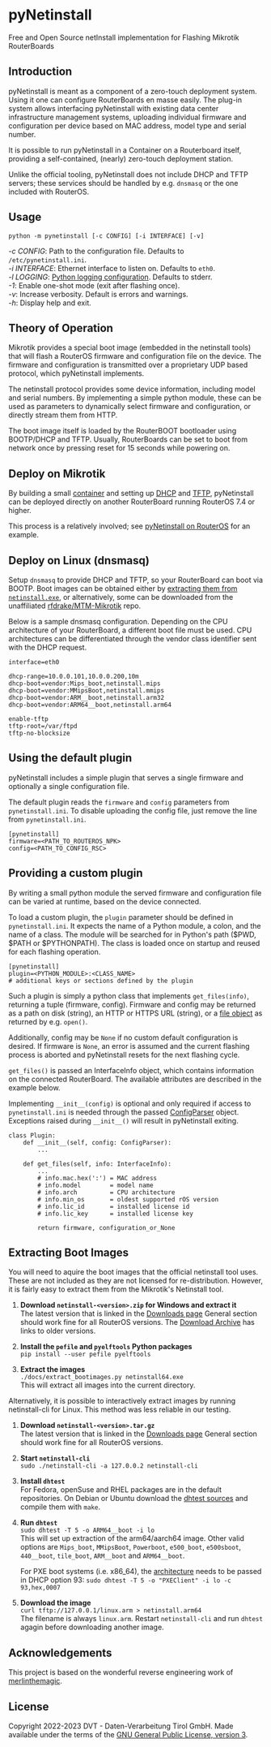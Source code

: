 # pyNetinstall

Free and Open Source netInstall implementation for Flashing Mikrotik RouterBoards


## Introduction

pyNetinstall is meant as a component of a zero-touch deployment system. Using it
one can configure RouterBoards en masse easily. The plug-in system allows
interfacing pyNetinstall with existing data center infrastructure management
systems, uploading individual firmware and configuration per device based on MAC
address, model type and serial number.

It is possible to run pyNetinstall in a Container on a Routerboard itself,
providing a self-contained, (nearly) zero-touch deployment station.

Unlike the official tooling, pyNetinstall does not include DHCP and TFTP
servers; these services should be handled by e.g. `dnsmasq` or the one included
with RouterOS.

## Usage

`python -m pynetinstall [-c CONFIG] [-i INTERFACE] [-v]`

*-c CONFIG*: Path to the configuration file. Defaults to `/etc/pynetinstall.ini`.  
*-i INTERFACE*: Ethernet interface to listen on. Defaults to `eth0`.  
*-l LOGGING*: [Python logging configuration]. Defaults to stderr.  
*-1*: Enable one-shot mode (exit after flashing once).  
*-v*: Increase verbosity. Default is errors and warnings.  
*-h*: Display help and exit.

[Python logging configuration]: https://docs.python.org/3/library/logging.config.html#logging-config-fileformat

## Theory of Operation

Mikrotik provides a special boot image (embedded in the netinstall tools) that
will flash a RouterOS firmware and configuration file on the device. The
firmware and configuration is transmitted over a proprietary UDP based protocol,
which pyNetinstall implements.

The netinstall protocol provides some device information, including model and
serial numbers. By implementing a simple python module, these can be used as
parameters to dynamically select firmware and configuration, or directly stream
them from HTTP.

The boot image itself is loaded by the RouterBOOT bootloader using BOOTP/DHCP
and TFTP. Usually, RouterBoards can be set to boot from network once by pressing
reset for 15 seconds while powering on.

## Deploy on Mikrotik

By building a small [container] and setting up [DHCP] and [TFTP], pyNetinstall
can be deployed directly on another RouterBoard running RouterOS 7.4 or higher.

This process is a relatively involved; see [pyNetinstall on RouterOS] for an
example.

[container]: https://help.mikrotik.com/docs/display/ROS/Container
[DHCP]: https://help.mikrotik.com/docs/display/ROS/DHCP#DHCP-DHCPServer
[TFTP]: https://help.mikrotik.com/docs/display/ROS/TFTP
[pyNetinstall on RouterOS]: docs/routeros.md

## Deploy on Linux (dnsmasq)

Setup `dnsmasq` to provide DHCP and TFTP, so your RouterBoard can boot via
BOOTP. Boot images can be obtained either by [extracting them from
`netinstall.exe`], or alternatively, some can be downloaded from the
unaffiliated [rfdrake/MTM-Mikrotik] repo.

[rfdrake/MTM-Mikrotik]: https://github.com/rfdrake/MTM-Mikrotik/tree/master/Docs/Examples/TFTP-Images
[extracting them from `netinstall.exe`]: #extracting-boot-images

Below is a sample dnsmasq configuration. Depending on the CPU architecture of
your RouterBoard, a different boot file must be used. CPU architectures can be
differentiated through the vendor class identifier sent with the DHCP request.

```
interface=eth0

dhcp-range=10.0.0.101,10.0.0.200,10m
dhcp-boot=vendor:Mips_boot,netinstall.mips
dhcp-boot=vendor:MMipsBoot,netinstall.mmips
dhcp-boot=vendor:ARM__boot,netinstall.arm32
dhcp-boot=vendor:ARM64__boot,netinstall.arm64

enable-tftp
tftp-root=/var/ftpd
tftp-no-blocksize
```

## Using the default plugin

pyNetinstall includes a simple plugin that serves a single firmware and
optionally a single configuration file.

The default plugin reads the `firmware` and `config` parameters from
`pynetinstall.ini`. To disable uploading the config file, just remove the line
from `pynetinstall.ini`.

```
[pynetinstall]
firmware=<PATH_TO_ROUTEROS_NPK>
config=<PATH_TO_CONFIG_RSC>
```

## Providing a custom plugin

By writing a small python module the served firmware and configuration file can
be varied at runtime, based on the device connected.

To load a custom plugin, the `plugin` parameter should be defined in
`pynetinstall.ini`. It expects the name of a Python module, a colon, and the
name of a class. The module will be searched for in Python's path ($PWD, $PATH
or $PYTHONPATH). The class is loaded once on startup and reused for each
flashing operation.

```
[pynetinstall]
plugin=<PYTHON_MODULE>:<CLASS_NAME>
# additional keys or sections defined by the plugin
```

Such a plugin is simply a python class that implements `get_files(info)`,
returning a tuple (firmware, config). Firmware and config may be returned as a
path on disk (string), an HTTP  or HTTPS URL (string), or a [file object] as
returned by e.g. `open()`.

Additionally, config may be `None` if no custom default configuration is
desired. If firmware is `None`, an error is assumed and the current flashing
process is aborted and pyNetinstall resets for the next flashing cycle.

`get_files()` is passed an InterfaceInfo object, which contains information on
the connected RouterBoard. The available attributes are described in the example
below.

Implementing `__init__(config)` is optional and only required if access
to `pynetinstall.ini` is needed through the passed [ConfigParser] object.
Exceptions raised during `__init__()` will result in pyNetinstall exiting.

[file object]: https://docs.python.org/3/glossary.html#term-file-object
[ConfigParser]: https://docs.python.org/3/library/configparser.html#configparser.ConfigParser

```
class Plugin:
    def __init__(self, config: ConfigParser):
        ...

    def get_files(self, info: InterfaceInfo):
        ...
        # info.mac.hex(':') = MAC address
        # info.model        = model name
        # info.arch         = CPU architecture
        # info.min_os       = oldest supported rOS version
        # info.lic_id       = installed license id
        # info.lic_key      = installed license key

        return firmware, configuration_or_None
```

## Extracting Boot Images

You will need to aquire the boot images that the official netinstall tool uses.
These are not included as they are not licensed for re-distribution. However, it
is fairly easy to extract them from the Mikrotik's Netinstall tool.

1. **Download `netinstall-<version>.zip` for Windows and extract it**  
   The latest version that is linked in the [Downloads page] General section
   should work fine for all RouterOS versions. The [Download Archive] has links
   to older versions. <!-- for rOS 6.x no links are given, but the URLs follow
   the same schema as for 7.x. Both 32 and 64 bit versions should work. -->

2. **Install the `pefile` and `pyelftools` Python packages**  
   `pip install --user pefile pyelftools`  

3. **Extract the images**  
   `./docs/extract_bootimages.py netinstall64.exe`  
   This will extract all images into the current directory.

Alternatively, it is possible to interactively extract images by running
netinstall-cli for Linux. This method was less reliable in our testing.

1. **Download `netinstall-<version>.tar.gz`**  
   The latest version that is linked in the [Downloads page] General section
   should work fine for all RouterOS versions.

2. **Start `netinstall-cli`**  
   `sudo ./netinstall-cli -a 127.0.0.2 netinstall-cli`  

3. **Install `dhtest`**  
   For Fedora, openSuse and RHEL packages are in the default repositories. On
   Debian or Ubuntu download the [dhtest sources] and compile them with `make`.

4. **Run `dhtest`**  
   `sudo dhtest -T 5 -o ARM64__boot -i lo`  
   This will set up extraction of the arm64/aarch64 image. Other valid options
   are `Mips_boot`, `MMipsBoot`, `Powerboot`, `e500_boot`, `e500sboot`,
   `440__boot`, `tile_boot`, `ARM__boot` and `ARM64__boot`.
   <!-- Note: e500_boot and e500sboot seem to return the same file. -->
   For PXE boot systems (i.e. x86\_64), the [architecture] needs to be passed in
   DHCP option 93: `sudo dhtest -T 5 -o "PXEClient" -i lo -c 93,hex,0007`

5. **Download the image**  
   `curl tftp://127.0.0.1/linux.arm > netinstall.arm64`  
   The filename is always `linux.arm`. Restart `netinstall-cli` and run `dhtest`
   agagin before downloading another image.

[Downloads page]: https://mikrotik.com/download
[Download Archive]: https://mikrotik.com/download/archive
[dhtest sources]: https://github.com/saravana815/dhtest
[architecture]: https://www.rfc-editor.org/rfc/rfc4578#section-2.1

## Acknowledgements

This project is based on the wonderful reverse engineering work of
[merlinthemagic].

[merlinthemagic]: https://github.com/merlinthemagic/MTM-Mikrotik/tree/master/Src/Tools/NetInstall

## License

Copyright 2022-2023 DVT - Daten-Verarbeitung Tirol GmbH. Made available under
the terms of the [GNU General Public License, version 3].

[GNU General Public License, version 3]: LICENSE
